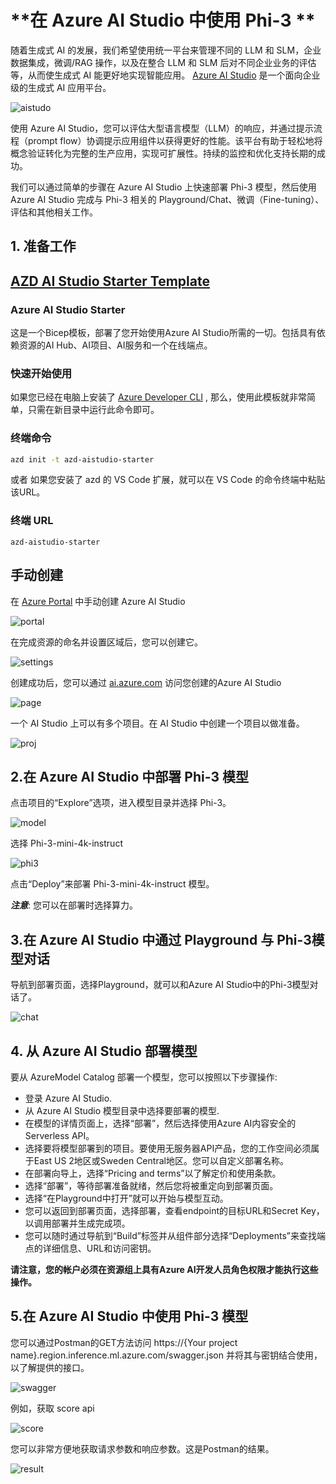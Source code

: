 # **在 Azure AI Studio 中使用 Phi-3 **

随着生成式 AI 的发展，我们希望使用统一平台来管理不同的 LLM 和 SLM，企业数据集成，微调/RAG 操作，以及在整合 LLM 和 SLM 后对不同企业业务的评估等，从而使生成式 AI 能更好地实现智能应用。 [Azure AI Studio](https://ai.azure.com) 是一个面向企业级的生成式 AI 应用平台。

![aistudo](../../../../imgs/02/AIStudio/ai-studio-home.png)

使用 Azure AI Studio，您可以评估大型语言模型（LLM）的响应，并通过提示流程（prompt flow）协调提示应用组件以获得更好的性能。该平台有助于轻松地将概念验证转化为完整的生产应用，实现可扩展性。持续的监控和优化支持长期的成功。

我们可以通过简单的步骤在 Azure AI Studio 上快速部署 Phi-3 模型，然后使用 Azure AI Studio 完成与 Phi-3 相关的 Playground/Chat、微调（Fine-tuning）、评估和其他相关工作。

## **1. 准备工作**
## [AZD AI Studio Starter Template](https://azure.github.io/awesome-azd/?name=AI+Studio)
 
### Azure AI Studio Starter
这是一个Bicep模板，部署了您开始使用Azure AI Studio所需的一切。包括具有依赖资源的AI Hub、AI项目、AI服务和一个在线端点。

### 快速开始使用
如果您已经在电脑上安装了 [Azure Developer CLI](https://learn.microsoft.com/azure/developer/azure-developer-cli/overview?WT.mc_id=aiml-138114-kinfeylo) , 那么，使用此模板就非常简单，只需在新目录中运行此命令即可。

### 终端命令
```bash
azd init -t azd-aistudio-starter
```
或者
如果您安装了 azd 的 VS Code 扩展，就可以在 VS Code 的命令终端中粘贴该URL。

### 终端 URL
```
azd-aistudio-starter
```
## 手动创建
在 [Azure Portal](https://portal.azure.com?WT.mc_id=aiml-138114-kinfeylo) 中手动创建 Azure AI Studio

![portal](../../../../imgs/02/AIStudio/ai-studio-portal.png)

在完成资源的命名并设置区域后，您可以创建它。

![settings](../../../../imgs/02/AIStudio/ai-studio-settings.png)

创建成功后，您可以通过 [ai.azure.com](https://ai.azure.com/)  访问您创建的Azure AI Studio

![page](../../../../imgs/02/AIStudio/ai-studio-page.png)

一个 AI Studio 上可以有多个项目。在 AI Studio 中创建一个项目以做准备。

![proj](../../../../imgs/02/AIStudio/ai-studio-proj.png)


## **2.在 Azure AI Studio 中部署 Phi-3 模型**

点击项目的“Explore”选项，进入模型目录并选择 Phi-3。

![model](../../../../imgs/02/AIStudio/ai-studio-model.png)

选择 Phi-3-mini-4k-instruct

![phi3](../../../../imgs/02/AIStudio/ai-studio-phi3.png)

点击“Deploy”来部署 Phi-3-mini-4k-instruct 模型。

***注意***: 您可以在部署时选择算力。


## **3.在 Azure AI Studio 中通过 Playground 与 Phi-3模型对话**

导航到部署页面，选择Playground，就可以和Azure AI Studio中的Phi-3模型对话了。

![chat](../../../../imgs/02/AIStudio/ai-studio-chat.png)


## **4. 从 Azure AI Studio 部署模型**
要从 AzureModel Catalog 部署一个模型，您可以按照以下步骤操作:

- 登录 Azure AI Studio.
- 从 Azure AI Studio 模型目录中选择要部署的模型.
- 在模型的详情页面上，选择“部署”，然后选择使用Azure AI内容安全的Serverless API。
- 选择要将模型部署到的项目。要使用无服务器API产品，您的工作空间必须属于East US 2地区或Sweden Central地区。您可以自定义部署名称。
- 在部署向导上，选择“Pricing and terms”以了解定价和使用条款。
- 选择“部署”，等待部署准备就绪，然后您将被重定向到部署页面。
- 选择“在Playground中打开”就可以开始与模型互动。
- 您可以返回到部署页面，选择部署，查看endpoint的目标URL和Secret Key，以调用部署并生成完成项。
- 您可以随时通过导航到“Build”标签并从组件部分选择“Deployments”来查找端点的详细信息、URL和访问密钥。

**请注意，您的帐户必须在资源组上具有Azure AI开发人员角色权限才能执行这些操作。**

## **5.在 Azure AI Studio 中使用 Phi-3 模型**

您可以通过Postman的GET方法访问 https://{Your project name}.region.inference.ml.azure.com/swagger.json 并将其与密钥结合使用，以了解提供的接口。

![swagger](../../../../imgs/02/AIStudio/ai-studio-swagger.png)

例如，获取 score api 

![score](../../../../imgs/02/AIStudio/ai-studio-score.png)

您可以非常方便地获取请求参数和响应参数。这是Postman的结果。

![result](../../../../imgs/02/AIStudio/ai-studio-result.png)






















